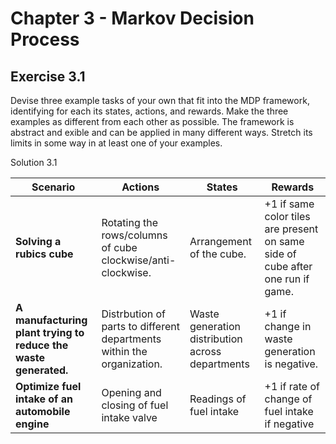 # Chapter 3 - Markov Decision Process

## Exercise 3.1  
Devise three example tasks of your own that fit into the MDP framework, identifying for
each its states, actions, and rewards. Make the three examples as different from each other as possible.
The framework is abstract and 
exible and can be applied in many different ways. Stretch its limits in
some way in at least one of your examples.

Solution 3.1   

| Scenario        | Actions           | States  |  Rewards  |
| ------------- |-------------| -----| ---- |  
| **Solving a rubics cube**      | Rotating the rows/columns of cube clockwise/anti-clockwise. | Arrangement of the cube. | +1 if same color tiles are present on same side of cube after one run if game. |
| **A manufacturing plant trying to reduce the waste generated.**    | Distrbution of parts to different departments within the organization.      |  Waste generation distribution across departments  | +1 if change in waste generation is negative. |
| **Optimize fuel intake of an automobile engine** | Opening and closing of fuel intake valve | Readings of fuel intake | +1 if rate of change of fuel intake if negative |
